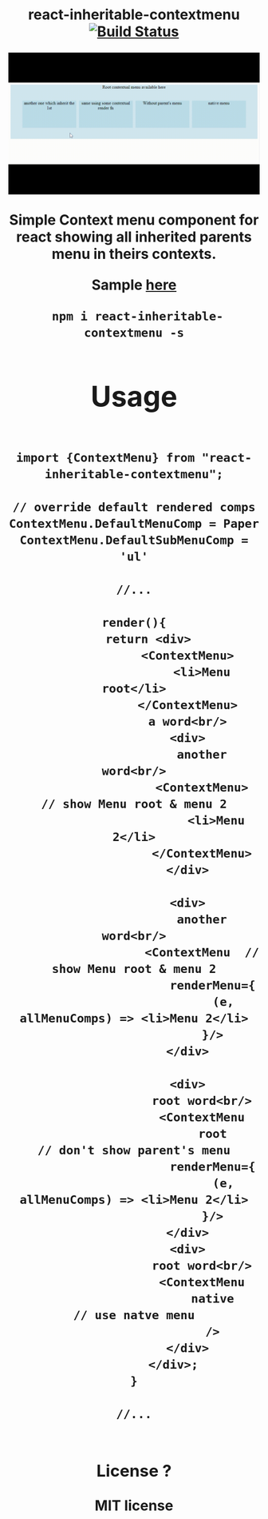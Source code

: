 <h1 align="center">react-inheritable-contextmenu<b>

<a href="https://www.npmjs.com/package/react-inheritable-contextmenu">
<img src="https://img.shields.io/npm/v/react-inheritable-contextmenu.svg" alt="Build Status" /></a>

<p align="center" style="font-size:25px"><img src="assets/demo.gif" alt="Samples" /><b>

Simple Context menu component for react showing all inherited parents menu in theirs contexts.

Sample [here](http://htmlpreview.github.io/?https://github.com/n8tz/react-inheritable-contextmenu/blob/master/samples/index.html)

```
 npm i react-inheritable-contextmenu -s
```

# Usage

```es6

import {ContextMenu} from "react-inheritable-contextmenu";

// override default rendered comps
ContextMenu.DefaultMenuComp = Paper
ContextMenu.DefaultSubMenuComp = 'ul'

//...

render(){
    return <div>
               <ContextMenu>
                   <li>Menu root</li>
               </ContextMenu>
               a word<br/>
               <div>
                   another word<br/>
                   <ContextMenu>  // show Menu root & menu 2
                       <li>Menu 2</li>
                   </ContextMenu>
               </div>

               <div>
                   another word<br/>
                   <ContextMenu  // show Menu root & menu 2
                      renderMenu={
                         (e, allMenuComps) => <li>Menu 2</li>
                      }/>
               </div>

               <div>
                   root word<br/>
                   <ContextMenu
                      root         // don't show parent's menu
                      renderMenu={
                         (e, allMenuComps) => <li>Menu 2</li>
                      }/>
               </div>
               <div>
                   root word<br/>
                   <ContextMenu
                      native         // use natve menu
                      />
               </div>
           </div>;
}

//...


```

### License ?

MIT license

